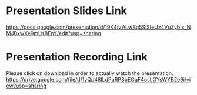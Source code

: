 # Presentation Slides Link
https://docs.google.com/presentation/d/19K4rzALwBq5SlSIeUz4VuZybIx_NMJBxwXe9mLK8EnY/edit?usp=sharing

# Presentation Recording Link
Please click on download in order to actually watch the presentation.
https://drive.google.com/file/d/1yQp48ILdPuRPSbEGqF4osLOYsWYB2e9i/view?usp=sharing
